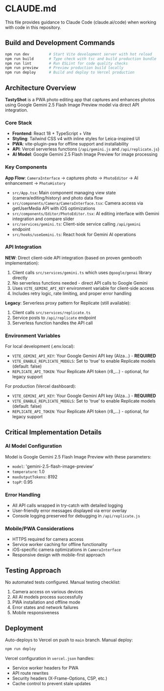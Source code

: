 # CLAUDE.md

This file provides guidance to Claude Code (claude.ai/code) when working with code in this repository.

## Build and Development Commands

```bash
npm run dev         # Start Vite development server with hot reload
npm run build       # Type check with tsc and build production bundle
npm run lint        # Run ESLint for code quality checks  
npm run preview     # Preview production build locally
npm run deploy      # Build and deploy to Vercel production
```

## Architecture Overview

**TastyShot** is a PWA photo editing app that captures and enhances photos using Google Gemini 2.5 Flash Image Preview model via direct API integration.

### Core Stack
- **Frontend**: React 18 + TypeScript + Vite
- **Styling**: Tailwind CSS v4 with inline styles for Leica-inspired UI
- **PWA**: vite-plugin-pwa for offline support and installability
- **API**: Vercel serverless functions (`/api/gemini.js` and `/api/replicate.js`)
- **AI Model**: Google Gemini 2.5 Flash Image Preview for image processing

### Key Components

**App Flow**: `CameraInterface` → captures photo → `PhotoEditor` → AI enhancement → `PhotoHistory`

- `src/App.tsx`: Main component managing view state (camera/editing/history) and photo data flow
- `src/components/Camera/CameraInterface.tsx`: Camera access via getUserMedia API with iOS optimizations
- `src/components/Editor/PhotoEditor.tsx`: AI editing interface with Gemini integration and compare slider
- `src/services/gemini.ts`: Client-side service calling `/api/gemini` endpoint
- `src/hooks/useGemini.ts`: React hook for Gemini AI operations

### API Integration

**NEW**: Direct client-side API integration (based on proven gembooth implementation):
1. Client calls `src/services/gemini.ts` which uses `@google/genai` library directly
2. No serverless functions needed - direct API calls to Google Gemini
3. Uses `VITE_GEMINI_API_KEY` environment variable for client-side access
4. Includes retry logic, rate limiting, and proper error handling

**Legacy**: Serverless proxy pattern for Replicate (still available):
1. Client calls `src/services/replicate.ts` 
2. Service posts to `/api/replicate` endpoint
3. Serverless function handles the API call

### Environment Variables

For local development (.env.local):
- `VITE_GEMINI_API_KEY`: Your Google Gemini API key (AIza...) - **REQUIRED**
- `VITE_ENABLE_REPLICATE_MODELS`: Set to 'true' to enable Replicate models (default: false)
- `REPLICATE_API_TOKEN`: Your Replicate API token (r8_...) - optional, for legacy support

For production (Vercel dashboard):
- `VITE_GEMINI_API_KEY`: Your Google Gemini API key (AIza...) - **REQUIRED**
- `VITE_ENABLE_REPLICATE_MODELS`: Set to 'true' to enable Replicate models (default: false)
- `REPLICATE_API_TOKEN`: Your Replicate API token (r8_...) - optional, for legacy support

## Critical Implementation Details

### AI Model Configuration
Model is Google Gemini 2.5 Flash Image Preview with these parameters:
- `model`: 'gemini-2.5-flash-image-preview'
- `temperature`: 1.0
- `maxOutputTokens`: 8192  
- `topP`: 0.95

### Error Handling
- All API calls wrapped in try-catch with detailed logging
- User-friendly error messages displayed via error overlay
- Console logging preserved for debugging in `/api/replicate.js`

### Mobile/PWA Considerations  
- HTTPS required for camera access
- Service worker caching for offline functionality
- iOS-specific camera optimizations in `CameraInterface`
- Responsive design with mobile-first approach

## Testing Approach

No automated tests configured. Manual testing checklist:
1. Camera access on various devices
2. All AI models process successfully  
3. PWA installation and offline mode
4. Error states and network failures
5. Mobile responsiveness

## Deployment

Auto-deploys to Vercel on push to `main` branch. Manual deploy:
```bash
npm run deploy
```

Vercel configuration in `vercel.json` handles:
- Service worker headers for PWA
- API route rewrites  
- Security headers (X-Frame-Options, CSP, etc.)
- Cache control to prevent stale updates